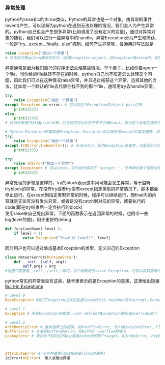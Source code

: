 ### 异常处理
python的raise和c的throw类似，Python的异常也是一个对象，由异常的事件(event)产生，可以理解为python在遇到无法处理的情况，我们会人为产生异常的。python自己也会产生很多异常(比如调用了没有定义的变量)，通过对异常对象的捕获，我们可以进行一些异常中的handle。异常Exception分为产生和捕获，一般是“try...except...finally...else”机制。如何产生异常呢，最通用的写法就是
```python
raise Exception("抛出一个异常")
# 异常会打断python脚本的执行，返货Exception object，当Exception被raise时，如果没有try except，后面所有的code都会被block
```
异常通常是因为我们自己的程序无法处理某些情况，举个栗子，比如你要open一个file，当你给的file路径不存在的时候，python自己也不知道怎么处理这个问题，因此我们可以在这种情况raise异常，并且通过捕获这个异常，选择其他的方法，比如给一个默认的file去代替你找不到的那个file，通常用try去handle异常。
```python
try:
    raise Exception("抛出一个异常")
except Exception as error: # 可以将这个Exception的object pass过来
    print(2333) 
else:
    print(2334)
# 执行结果是2333被print出来，并且程序可以执行下去不会被block，因为这个异常在程序内部被handle了。

# Python Exception的基类是Exception，Exception可以被任何except的类型捕获，如果捕获Exception，即可捕获任何抛出的异常，比如
try:
    raise Exception("抛出一个异常")
except (IOError,IndexError):: # 无法catch，因为Exception是基类，但是我们可以用tuple()来表示catch多个Exception
    print(2333)

try:
    raise IOError("抛出一个异常")
except Exception: # 可以catch，这句话也等同于 "except: "，不申明也等于捕获全部
    print(2333)
```
异常处理的步骤是这样的，try的block表示这中间可能会发生异常，等于监听tryblock的异常，在没有try或者try没有except指定类型的异常情况下，脚本都会停止运行。在except到指定类型异常的时候，程序可以继续运行，而final内的内容就是无论有没有发生异常，或者是没有catch到对应的异常，都要执行的code(即在try结束后一定会执行的block)<br/>
使用raise来自己提出异常，下面的函数表示在返回异常的时候，也附带一些log(level的值)，用于更好的debug
```python
def functionName( level ):
    if level < 1:
        raise Exception("Invalid level!", level)
```
同时用户也可以通过集成基本Exception的类型，定义自己的Exception
```python
class Networkerror(RuntimeError):
    def __init__(self, arg):
        self.args = arg
#这里只要重载__init__(self,)即可，这个函数用于raise Exception，也可以将其重载为多个input参数的形式
```
python常见的异常类型有这些，括号里表示的是Exception的基类，这里给出链接<a href="https://docs.python.org/3.4/library/exceptions.html">Built-in Exceptions</a>
```python
# Level 0
BaseException #除了Exception之外还包括SystemExit，KeyboardInterrupt，GeneratorExit，表示程序运行之外的Exception

# Level 1
Exception # 所有Exception的基类，user define的Exception都应该override这个，或者他的派生类

# Level 2
ArithmeticError # 数学运算上的错误，如OverflowError, ZeroDivisionError, FloatingPointError
BufferError # 关系到buffer的error，如buffer overflow的情况
LookupError # 表示找不到对应的key或者index给的那个target，如IndexError, KeyError



AttributeError # 不存在属性(应该指的是class的属性)
IoError(OSError)  输入或输出异常
```

